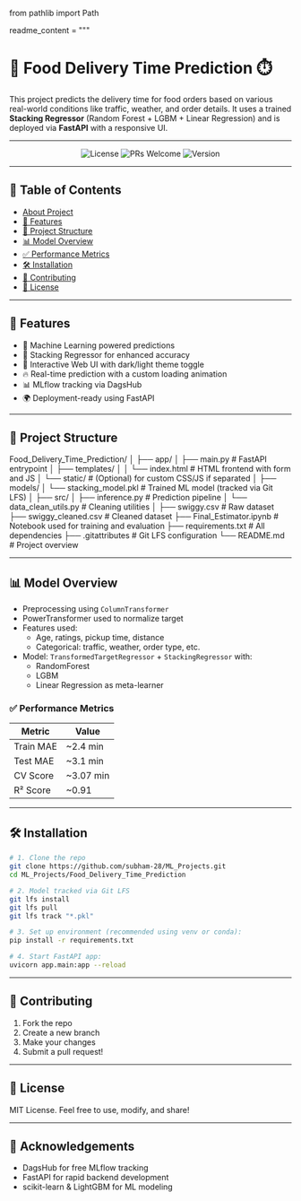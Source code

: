 from pathlib import Path

readme_content = """
# 🍔 Food Delivery Time Prediction ⏱️

This project predicts the delivery time for food orders based on various real-world conditions like traffic, weather, and order details. It uses a trained **Stacking Regressor** (Random Forest + LGBM + Linear Regression) and is deployed via **FastAPI** with a responsive UI.

---

<p align="center">
  <img src="https://img.shields.io/badge/license-MIT-blue.svg" alt="License">
  <img src="https://img.shields.io/badge/PRs-welcome-brightgreen.svg" alt="PRs Welcome">
  <img src="https://img.shields.io/badge/version-1.0.0-blue.svg" alt="Version">
  </p>

---

## 📖 Table of Contents

- [About Project](#-about-project)
- [🚀 Features](#-features)
- [📁 Project Structure](#-project-structure)
- [📊 Model Overview](#-model-overview)
- [✅ Performance Metrics](#-performance-metrics)
- [🛠️ Installation](#️-installation)
- [🤝 Contributing](#-contributing)
- [📜 License](#-license)

---

## 🚀 Features

- 🧠 Machine Learning powered predictions
- 🧩 Stacking Regressor for enhanced accuracy
- 🔎 Interactive Web UI with dark/light theme toggle
- 🔥 Real-time prediction with a custom loading animation
- 📊 MLflow tracking via DagsHub
- 🌍 Deployment-ready using FastAPI

---

## 📁 Project Structure

Food_Delivery_Time_Prediction/
│
├── app/
│ ├── main.py # FastAPI entrypoint
│ ├── templates/
│ │ └── index.html # HTML frontend with form and JS
│ └── static/ # (Optional) for custom CSS/JS if separated
│
├── models/
│ └── stacking_model.pkl # Trained ML model (tracked via Git LFS)
│
├── src/
│ ├── inference.py # Prediction pipeline
│ └── data_clean_utils.py # Cleaning utilities
│
├── swiggy.csv # Raw dataset
├── swiggy_cleaned.csv # Cleaned dataset
├── Final_Estimator.ipynb # Notebook used for training and evaluation
├── requirements.txt # All dependencies
├── .gitattributes # Git LFS configuration
└── README.md # Project overview


---

## 📊 Model Overview

- Preprocessing using `ColumnTransformer`
- PowerTransformer used to normalize target
- Features used: 
  - Age, ratings, pickup time, distance
  - Categorical: traffic, weather, order type, etc.
- Model: `TransformedTargetRegressor` + `StackingRegressor` with:
  - RandomForest
  - LGBM
  - Linear Regression as meta-learner

### ✅ Performance Metrics

| Metric       | Value     |
|--------------|-----------|
| Train MAE    | ~2.4 min  |
| Test MAE     | ~3.1 min  |
| CV Score     | ~3.07 min |
| R² Score     | ~0.91     |

---

## 🛠️ Installation

```bash
# 1. Clone the repo
git clone https://github.com/subham-28/ML_Projects.git
cd ML_Projects/Food_Delivery_Time_Prediction

# 2. Model tracked via Git LFS
git lfs install
git lfs pull
git lfs track "*.pkl"

# 3. Set up environment (recommended using venv or conda):
pip install -r requirements.txt

# 4. Start FastAPI app:
uvicorn app.main:app --reload
```

---

## 🤝 Contributing

1. Fork the repo
2. Create a new branch
3. Make your changes
4. Submit a pull request!

---

## 📜 License
MIT License. Feel free to use, modify, and share!

---

## 🙌 Acknowledgements
* DagsHub for free MLflow tracking
* FastAPI for rapid backend development
* scikit-learn & LightGBM for ML modeling
